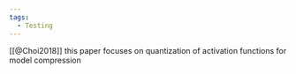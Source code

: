 ```yaml
---
tags:
  - Testing
---
```

[[@Choi2018]] this paper focuses on quantization of activation functions for model compression